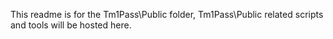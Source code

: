 This readme is for the Tm1Pass\Public folder, Tm1Pass\Public related scripts and tools will be hosted here.